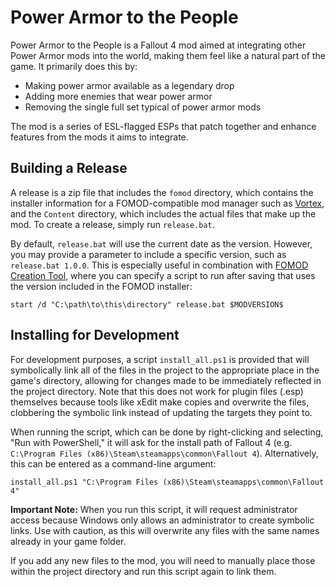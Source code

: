 # Power Armor to the People

Power Armor to the People is a Fallout 4 mod aimed at integrating other Power Armor mods into the world, making them feel like a natural part of the game. It primarily does this by:
* Making power armor available as a legendary drop
* Adding more enemies that wear power armor
* Removing the single full set typical of power armor mods

The mod is a series of ESL-flagged ESPs that patch together and enhance features from the mods it aims to integrate.

## Building a Release
A release is a zip file that includes the `fomod` directory, which contains the installer information for a FOMOD-compatible mod manager such as [Vortex](https://www.nexusmods.com/about/vortex/), and the `Content` directory, which includes the actual files that make up the mod. To create a release, simply run `release.bat`.

By default, `release.bat` will use the current date as the version. However, you may provide a parameter to include a specific version, such as `release.bat 1.0.0`. This is especially useful in combination with [FOMOD Creation Tool](https://www.nexusmods.com/fallout4/mods/6821), where you can specify a script to run after saving that uses the version included in the FOMOD installer:

```
start /d "C:\path\to\this\directory" release.bat $MODVERSION$
```

## Installing for Development
For development purposes, a script `install_all.ps1` is provided that will symbolically link all of the files in the project to the appropriate place in the game's directory, allowing for changes made to be immediately reflected in the project directory. Note that this does not work for plugin files (.esp) themselves because tools like xEdit make copies and overwrite the files, clobbering the symbolic link instead of updating the targets they point to.

When running the script, which can be done by right-clicking and selecting, "Run with PowerShell," it will ask for the install path of Fallout 4 (e.g. `C:\Program Files (x86)\Steam\steamapps\common\Fallout 4`). Alternatively, this can be entered as a command-line argument:

```
install_all.ps1 "C:\Program Files (x86)\Steam\steamapps\common\Fallout 4"
```

**Important Note:** When you run this script, it will request administrator access because Windows only allows an administrator to create symbolic links. Use with caution, as this will overwrite any files with the same names already in your game folder.

If you add any new files to the mod, you will need to manually place those within the project directory and run this script again to link them.